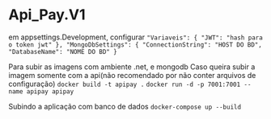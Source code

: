 # Api_Pay.V1

em appsettings.Development, configurar 
``"Variaveis": {
  "JWT": "hash para o token jwt"
},
  "MongoDbSettings": {
    "ConnectionString": "HOST DO BD",
    "DatabaseName": "NOME DO BD"
}``

Para subir as imagens com ambiente .net, e mongodb
Caso queira subir a imagem somente com a api(não recomendado por não conter arquivos de configuração)
``docker build -t apipay .``
``docker run -d -p 7001:7001 --name apipay apipay``

Subindo a aplicação com banco de dados
``docker-compose up --build``
